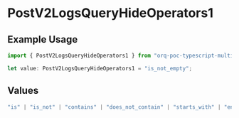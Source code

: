# PostV2LogsQueryHideOperators1

## Example Usage

```typescript
import { PostV2LogsQueryHideOperators1 } from "orq-poc-typescript-multi-env-version/models/operations";

let value: PostV2LogsQueryHideOperators1 = "is_not_empty";
```

## Values

```typescript
"is" | "is_not" | "contains" | "does_not_contain" | "starts_with" | "ends_with" | "is_empty" | "is_not_empty"
```